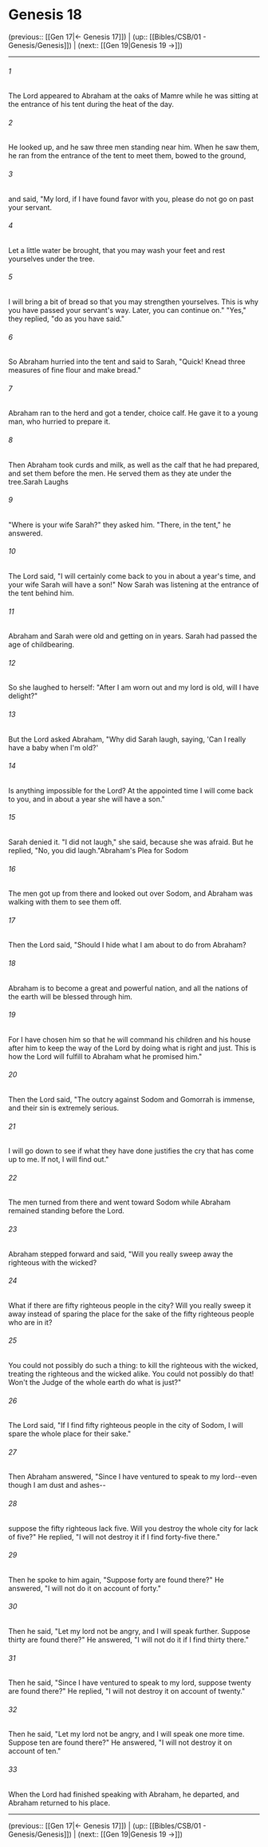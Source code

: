 # Genesis 18

(previous:: [[Gen 17|← Genesis 17]]) | (up:: [[Bibles/CSB/01 - Genesis/Genesis]]) | (next:: [[Gen 19|Genesis 19 →]])

***


###### 1 
The Lord appeared to Abraham at the oaks of Mamre while he was sitting at the entrance of his tent during the heat of the day. 

###### 2 
He looked up, and he saw three men standing near him. When he saw them, he ran from the entrance of the tent to meet them, bowed to the ground, 

###### 3 
and said, "My lord, if I have found favor with you, please do not go on past your servant. 

###### 4 
Let a little water be brought, that you may wash your feet and rest yourselves under the tree. 

###### 5 
I will bring a bit of bread so that you may strengthen yourselves. This is why you have passed your servant's way. Later, you can continue on." "Yes," they replied, "do as you have said." 

###### 6 
So Abraham hurried into the tent and said to Sarah, "Quick! Knead three measures of fine flour and make bread." 

###### 7 
Abraham ran to the herd and got a tender, choice calf. He gave it to a young man, who hurried to prepare it. 

###### 8 
Then Abraham took curds and milk, as well as the calf that he had prepared, and set them before the men. He served them as they ate under the tree.Sarah Laughs 

###### 9 
"Where is your wife Sarah?" they asked him. "There, in the tent," he answered. 

###### 10 
The Lord said, "I will certainly come back to you in about a year's time, and your wife Sarah will have a son!" Now Sarah was listening at the entrance of the tent behind him. 

###### 11 
Abraham and Sarah were old and getting on in years. Sarah had passed the age of childbearing. 

###### 12 
So she laughed to herself: "After I am worn out and my lord is old, will I have delight?" 

###### 13 
But the Lord asked Abraham, "Why did Sarah laugh, saying, 'Can I really have a baby when I'm old?' 

###### 14 
Is anything impossible for the Lord? At the appointed time I will come back to you, and in about a year she will have a son." 

###### 15 
Sarah denied it. "I did not laugh," she said, because she was afraid. But he replied, "No, you did laugh."Abraham's Plea for Sodom 

###### 16 
The men got up from there and looked out over Sodom, and Abraham was walking with them to see them off. 

###### 17 
Then the Lord said, "Should I hide what I am about to do from Abraham? 

###### 18 
Abraham is to become a great and powerful nation, and all the nations of the earth will be blessed through him. 

###### 19 
For I have chosen him so that he will command his children and his house after him to keep the way of the Lord by doing what is right and just. This is how the Lord will fulfill to Abraham what he promised him." 

###### 20 
Then the Lord said, "The outcry against Sodom and Gomorrah is immense, and their sin is extremely serious. 

###### 21 
I will go down to see if what they have done justifies the cry that has come up to me. If not, I will find out." 

###### 22 
The men turned from there and went toward Sodom while Abraham remained standing before the Lord. 

###### 23 
Abraham stepped forward and said, "Will you really sweep away the righteous with the wicked? 

###### 24 
What if there are fifty righteous people in the city? Will you really sweep it away instead of sparing the place for the sake of the fifty righteous people who are in it? 

###### 25 
You could not possibly do such a thing: to kill the righteous with the wicked, treating the righteous and the wicked alike. You could not possibly do that! Won't the Judge of the whole earth do what is just?" 

###### 26 
The Lord said, "If I find fifty righteous people in the city of Sodom, I will spare the whole place for their sake." 

###### 27 
Then Abraham answered, "Since I have ventured to speak to my lord--even though I am dust and ashes-- 

###### 28 
suppose the fifty righteous lack five. Will you destroy the whole city for lack of five?" He replied, "I will not destroy it if I find forty-five there." 

###### 29 
Then he spoke to him again, "Suppose forty are found there?" He answered, "I will not do it on account of forty." 

###### 30 
Then he said, "Let my lord not be angry, and I will speak further. Suppose thirty are found there?" He answered, "I will not do it if I find thirty there." 

###### 31 
Then he said, "Since I have ventured to speak to my lord, suppose twenty are found there?" He replied, "I will not destroy it on account of twenty." 

###### 32 
Then he said, "Let my lord not be angry, and I will speak one more time. Suppose ten are found there?" He answered, "I will not destroy it on account of ten." 

###### 33 
When the Lord had finished speaking with Abraham, he departed, and Abraham returned to his place.

***

(previous:: [[Gen 17|← Genesis 17]]) | (up:: [[Bibles/CSB/01 - Genesis/Genesis]]) | (next:: [[Gen 19|Genesis 19 →]])
